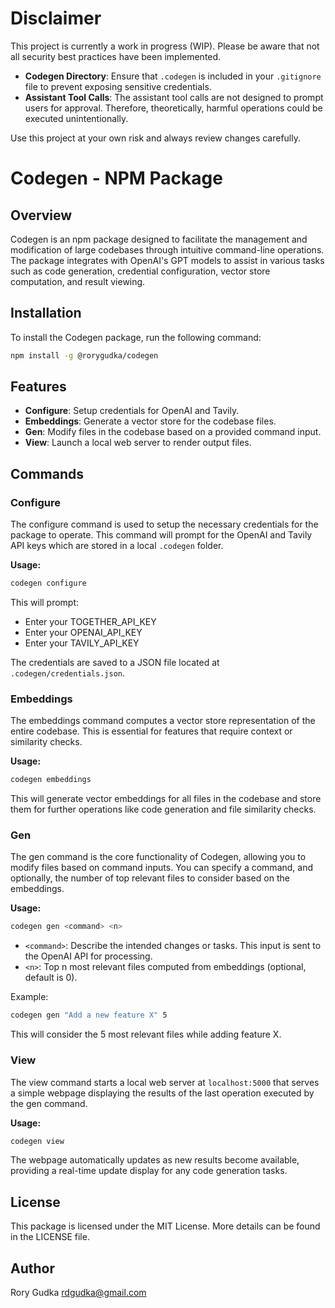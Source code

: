 # Disclaimer

This project is currently a work in progress (WIP). Please be aware that not all security best practices have been implemented.

- **Codegen Directory**: Ensure that `.codegen` is included in your `.gitignore` file to prevent exposing sensitive credentials.
- **Assistant Tool Calls**: The assistant tool calls are not designed to prompt users for approval. Therefore, theoretically, harmful operations could be executed unintentionally.

Use this project at your own risk and always review changes carefully.

# Codegen - NPM Package

## Overview

Codegen is an npm package designed to facilitate the management and modification of large codebases through intuitive command-line operations. The package integrates with OpenAI's GPT models to assist in various tasks such as code generation, credential configuration, vector store computation, and result viewing.

## Installation

To install the Codegen package, run the following command:

```bash
npm install -g @rorygudka/codegen
```

## Features

- **Configure**: Setup credentials for OpenAI and Tavily.
- **Embeddings**: Generate a vector store for the codebase files.
- **Gen**: Modify files in the codebase based on a provided command input.
- **View**: Launch a local web server to render output files.

## Commands

### Configure

The configure command is used to setup the necessary credentials for the package to operate. This command will prompt for the OpenAI and Tavily API keys which are stored in a local `.codegen` folder.

**Usage:**

```bash
codegen configure
```

This will prompt:

- Enter your TOGETHER_API_KEY
- Enter your OPENAI_API_KEY
- Enter your TAVILY_API_KEY

The credentials are saved to a JSON file located at `.codegen/credentials.json`.

### Embeddings

The embeddings command computes a vector store representation of the entire codebase. This is essential for features that require context or similarity checks.

**Usage:**

```bash
codegen embeddings
```

This will generate vector embeddings for all files in the codebase and store them for further operations like code generation and file similarity checks.

### Gen

The gen command is the core functionality of Codegen, allowing you to modify files based on command inputs. You can specify a command, and optionally, the number of top relevant files to consider based on the embeddings.

**Usage:**

```bash
codegen gen <command> <n>
```

- `<command>`: Describe the intended changes or tasks. This input is sent to the OpenAI API for processing.
- `<n>`: Top n most relevant files computed from embeddings (optional, default is 0).

Example:

```bash
codegen gen "Add a new feature X" 5
```

This will consider the 5 most relevant files while adding feature X.

### View

The view command starts a local web server at `localhost:5000` that serves a simple webpage displaying the results of the last operation executed by the gen command.

**Usage:**

```bash
codegen view
```

The webpage automatically updates as new results become available, providing a real-time update display for any code generation tasks.

## License

This package is licensed under the MIT License. More details can be found in the LICENSE file.

## Author

Rory Gudka <rdgudka@gmail.com>
